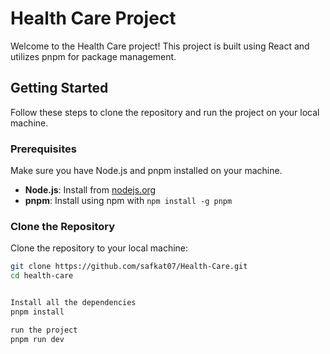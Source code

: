 # Health Care Project

Welcome to the Health Care project! This project is built using React and utilizes pnpm for package management.

## Getting Started

Follow these steps to clone the repository and run the project on your local machine.

### Prerequisites

Make sure you have Node.js and pnpm installed on your machine.

- **Node.js**: Install from [nodejs.org](https://nodejs.org/)
- **pnpm**: Install using npm with `npm install -g pnpm`

### Clone the Repository

Clone the repository to your local machine:

```bash
git clone https://github.com/safkat07/Health-Care.git
cd health-care


Install all the dependencies
pnpm install

run the project
pnpm run dev

